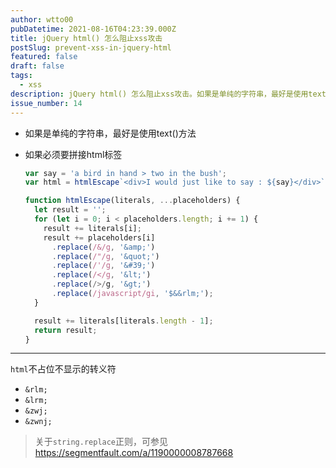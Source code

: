 ```yaml
---
author: wtto00
pubDatetime: 2021-08-16T04:23:39.000Z
title: jQuery html() 怎么阻止xss攻击
postSlug: prevent-xss-in-jquery-html
featured: false
draft: false
tags:
  - xss
description: jQuery html() 怎么阻止xss攻击。如果是单纯的字符串，最好是使用text()方法。如果必须要拼接html标签，使用 htmlEscape 方法。
issue_number: 14
---
```


- 如果是单纯的字符串，最好是使用text()方法

- 如果必须要拼接html标签

  ```javascript
  var say = 'a bird in hand > two in the bush';
  var html = htmlEscape`<div>I would just like to say : ${say}</div>`;

  function htmlEscape(literals, ...placeholders) {
    let result = '';
    for (let i = 0; i < placeholders.length; i += 1) {
      result += literals[i];
      result += placeholders[i]
        .replace(/&/g, '&amp;')
        .replace(/"/g, '&quot;')
        .replace(/'/g, '&#39;')
        .replace(/</g, '&lt;')
        .replace(/>/g, '&gt;')
        .replace(/javascript/gi, '$&&rlm;');
    }

    result += literals[literals.length - 1];
    return result;
  }
  ```

---

`html`不占位不显示的转义符

- `&rlm;`
- `&lrm;`
- `&zwj;`
- `&zwnj;`

> 关于`string.replace`正则，可参见 <https://segmentfault.com/a/1190000008787668>
